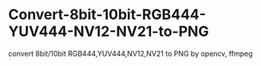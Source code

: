 # Convert-8bit-10bit-RGB444-YUV444-NV12-NV21-to-PNG
convert 8bit/10bit RGB444,YUV444,NV12,NV21 to PNG by opencv, ffmpeg
